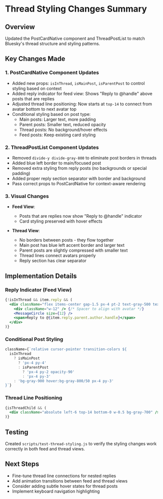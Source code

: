 # Thread Styling Changes Summary

## Overview
Updated the PostCardNative component and ThreadPostList to match Bluesky's thread structure and styling patterns.

## Key Changes Made

### 1. PostCardNative Component Updates
- Added new props: `isInThread`, `isMainPost`, `isParentPost` to control styling based on context
- Added reply indicator for feed view: Shows "Reply to @handle" above posts that are replies
- Adjusted thread line positioning: Now starts at `top-14` to connect from avatar bottom to next avatar top
- Conditional styling based on post type:
  - Main posts: Larger text, more padding
  - Parent posts: Smaller text, reduced opacity
  - Thread posts: No background/hover effects
  - Feed posts: Keep existing card styling

### 2. ThreadPostList Component Updates
- Removed `divide-y divide-gray-800` to eliminate post borders in threads
- Added blue left border to main/focused post
- Removed extra styling from reply posts (no backgrounds or special padding)
- Added proper reply section separator with border and background
- Pass correct props to PostCardNative for context-aware rendering

### 3. Visual Changes
- **Feed View**: 
  - Posts that are replies now show "Reply to @handle" indicator
  - Card styling preserved with hover effects
  
- **Thread View**:
  - No borders between posts - they flow together
  - Main post has blue left accent border and larger text
  - Parent posts are slightly compressed with smaller text
  - Thread lines connect avatars properly
  - Reply section has clear separator

## Implementation Details

### Reply Indicator (Feed View)
```jsx
{!isInThread && item.reply && (
  <div className="flex items-center gap-1.5 px-4 pt-2 text-gray-500 text-sm">
    <div className="w-12" /> {/* Spacer to align with avatar */}
    <MessageCircle size={12} />
    <span>Reply to @{item.reply.parent.author.handle}</span>
  </div>
)}
```

### Conditional Post Styling
```jsx
className={`relative cursor-pointer transition-colors ${
  isInThread 
    ? isMainPost 
      ? 'px-4 py-4' 
      : isParentPost 
        ? 'px-4 py-2 opacity-90' 
        : 'px-4 py-3'
    : 'bg-gray-900 hover:bg-gray-800/50 px-4 py-3'
}`}
```

### Thread Line Positioning
```jsx
{isThreadChild && (
  <div className="absolute left-6 top-14 bottom-0 w-0.5 bg-gray-700" />
)}
```

## Testing
Created `scripts/test-thread-styling.js` to verify the styling changes work correctly in both feed and thread views.

## Next Steps
- Fine-tune thread line connections for nested replies
- Add animation transitions between feed and thread views
- Consider adding subtle hover states for thread posts
- Implement keyboard navigation highlighting